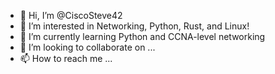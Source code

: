 - 👋 Hi, I’m @CiscoSteve42
- 👀 I’m interested in Networking, Python, Rust, and Linux!
- 🌱 I’m currently learning Python and CCNA-level networking
- 💞️ I’m looking to collaborate on ...
- 📫 How to reach me ...

<!---
CiscoSteve42/CiscoSteve42 is a ✨ special ✨ repository because its `README.md` (this file) appears on your GitHub profile.
You can click the Preview link to take a look at your changes.
--->
